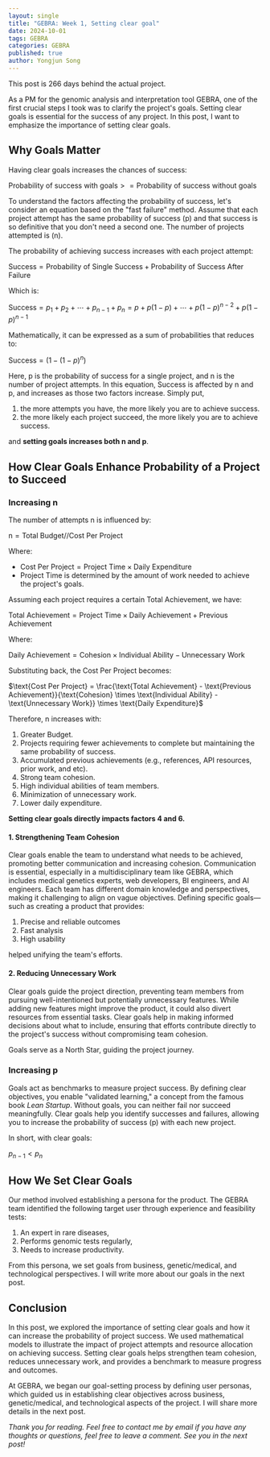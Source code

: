 ```yaml
---
layout: single
title: "GEBRA: Week 1, Setting clear goal"
date: 2024-10-01
tags: GEBRA
categories: GEBRA
published: true
author: Yongjun Song
---
```


This post is 266 days behind the actual project.

As a PM for the genomic analysis and interpretation tool GEBRA, one of the first crucial steps I took was to clarify the project's goals. Setting clear goals is essential for the success of any project. In this post, I want to emphasize the importance of setting clear goals.

## Why Goals Matter 

Having clear goals increases the chances of success:

$\text{Probability of success with goals} >= \text{Probability of success without goals}$

To understand the factors affecting the probability of success, let's consider an equation based on the "fast failure" method. Assume that each project attempt has the same probability of success ($\text{p}$) and that success is so definitive that you don't need a second one. The number of projects attempted is ($\text{n}$).

The probability of achieving success increases with each project attempt:

$\text{Success} = \text{Probability of Single Success} + \text{Probability of Success After Failure}$

Which is:

$\text{Success} = {p_1} + {p_2} + \cdots + {p_{n-1}} + {p_n} = p + p(1-p) + \cdots + p(1-p)^{n-2} + p(1-p)^{n-1}$

Mathematically, it can be expressed as a sum of probabilities that reduces to:

$\text{Success} = (1 - (1-p)^n)$

Here, $\text{p}$ is the probability of success for a single project, and $\text{n}$ is the number of project attempts.
In this equation, $\text{Success}$ is affected by $\text{n}$ and $\text{p}$, and increases as those two factors increase.
Simply put, 
1. the more attempts you have, the more likely you are to achieve success.
2. the more likely each project succeed, the more likely you are to achieve success.

and **setting goals increases both $\text{n}$ and $\text{p}$**.

## How Clear Goals Enhance Probability of a Project to Succeed

### Increasing $\text{n}$

The number of attempts $\text{n}$ is influenced by:

$\text{n} = {\text{Total Budget}}//{\text{Cost Per Project}}$

Where:

- $\text{Cost Per Project} = \text{Project Time} \times \text{Daily Expenditure}$
- $\text{Project Time}$ is determined by the amount of work needed to achieve the project's goals.

Assuming each project requires a certain $\text{Total Achievement}$, we have:

$\text{Total Achievement} = \text{Project Time} \times \text{Daily Achievement} + \text{Previous Achievement}$

Where:

$\text{Daily Achievement} = \text{Cohesion} \times \text{Individual Ability} - \text{Unnecessary Work}$

Substituting back, the $\text{Cost Per Project}$ becomes:

$\text{Cost Per Project} = \frac{\text{Total Achievement} - \text{Previous Achievement}}{\text{Cohesion} \times \text{Individual Ability} - \text{Unnecessary Work}} \times \text{Daily Expenditure}$

Therefore, $\text{n}$ increases with:

1. Greater Budget.
2. Projects requiring fewer achievements to complete but maintaining the same probability of success.
3. Accumulated previous achievements (e.g., references, API resources, prior work, and etc).
4. Strong team cohesion.
5. High individual abilities of team members.
6. Minimization of unnecessary work.
7. Lower daily expenditure.

**Setting clear goals directly impacts factors 4 and 6.**

#### 1. Strengthening Team Cohesion

Clear goals enable the team to understand what needs to be achieved, promoting better communication and increasing cohesion. Communication is essential, especially in a multidisciplinary team like GEBRA, which includes medical genetics experts, web developers, BI engineers, and AI engineers. Each team has different domain knowledge and perspectives, making it challenging to align on vague objectives. Defining specific goals—such as creating a product that provides:

1. Precise and reliable outcomes
2. Fast analysis
3. High usability

helped unifying the team's efforts.

#### 2. Reducing Unnecessary Work

Clear goals guide the project direction, preventing team members from pursuing well-intentioned but potentially unnecessary features. While adding new features might improve the product, it could also divert resources from essential tasks. Clear goals help in making informed decisions about what to include, ensuring that efforts contribute directly to the project's success without compromising team cohesion.

Goals serve as a North Star, guiding the project journey.

### Increasing $\text{p}$


Goals act as benchmarks to measure project success. By defining clear objectives, you enable "validated learning," a concept from the famous book *Lean Startup*. Without goals, you can neither fail nor succeed meaningfully. Clear goals help you identify successes and failures, allowing you to increase the probability of success ($\text{p}$) with each new project.

In short, with clear goals:

${p_{n-1}} < p_{n}$


## How We Set Clear Goals

Our method involved establishing a persona for the product. The GEBRA team identified the following target user through experience and feasibility tests:

1. An expert in rare diseases,
2. Performs genomic tests regularly,
3. Needs to increase productivity.

From this persona, we set goals from business, genetic/medical, and technological perspectives. I will write more about our goals in the next post.


## Conclusion

In this post, we explored the importance of setting clear goals and how it can increase the probability of project success. We used mathematical models to illustrate the impact of project attempts and resource allocation on achieving success. Setting clear goals helps strengthen team cohesion, reduces unnecessary work, and provides a benchmark to measure progress and outcomes.

At GEBRA, we began our goal-setting process by defining user personas, which guided us in establishing clear objectives across business, genetic/medical, and technological aspects of the project. I will share more details in the next post.

*Thank you for reading. Feel free to contact me by email if you have any thoughts or questions, feel free to leave a comment. See you in the next post!*  
